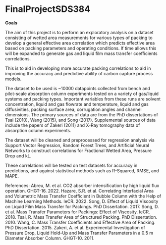 # FinalProjectSDS384

**Goals**

The aim of this project is to perform an exploratory analysis on a dataset consisting of wetted area measurements for various types of packing to develop a general effective area correlation which predicts effective area based on packing parameters and operating conditions. If time allows this will be expanded to generate gas and liquid film mass transfer coefficients correlations.

This is to aid in developing more accurate packing correlations to aid in improving the accuracy and predictive ability of carbon capture process models.

The dataset to be used is ~10000 datapoints collected from bench and pilot-scale absorption column experiments tested on a variety of gas/liquid systems and packing types. Important variables from these runs are solvent concentration, liquid and gas flowrate and temperature, liquid and gas diffusivities, packing surface area, corrugation angles and channel dimensions. The primary sources of data are from the PhD dissertations of Tsai (2010), Wang (2015), and Song (2017). Supplemental sources of data include the papers of Zakeri (2011) and X-Ray tomography data of absorption column experiments.

The dataset will be cleaned and preprocessed for regression analysis via Support Vector Regression, Random Forest Trees, and Artificial Neural Networks to construct correlations for Fractional Wetted Area, Pressure Drop and kL.

These correlations will be tested on test datasets for accuracy in predictions, and against statistical methods such as R-Squared, RMSE, and MAPE.

References:
Abreu, M. et al. CO2 absorber intensification by high liquid flux operation. GHGT-16. 2022.
Hazare, S.R. et al. Correlating Interfacial Area and Volumetric Mass Transfer Coefficient in Bubble Column with the Help of Machine Learning Methods. IeCR. 2022.
Song, D. Effect of Liquid Viscosity on Liquid Film Mass Transfer for Packings. PhD Dissertation. 2017.
Song, D. et al. Mass Transfer Parameters for Packings: Effect of Viscosity. IeCR. 2018.
Tsai, R. Mass Transfer Area of Structured Packing. PhD Dissertation. 2010.
Wang, C. Mass Transfer Coefficients and Effective Area of Packing. PhD Dissertation. 2015.
Zakeri, A. et al. Experimental Investigation of Pressure Drop, Liquid Hold-Up and Mass Transfer Parameters in a 0.5 m Diameter Absorber Column. GHGT-10. 2011.
